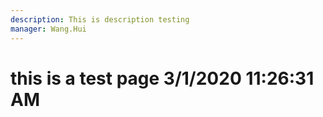 ```yaml
---
description: This is description testing
manager: Wang.Hui
---
```

# this is a test page 3/1/2020 11:26:31 AM